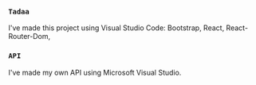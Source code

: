 ### `Tadaa`

I've made this project using Visual Studio Code:
Bootstrap,
React,
React-Router-Dom,


### `API`
I've made my own API using Microsoft Visual Studio.